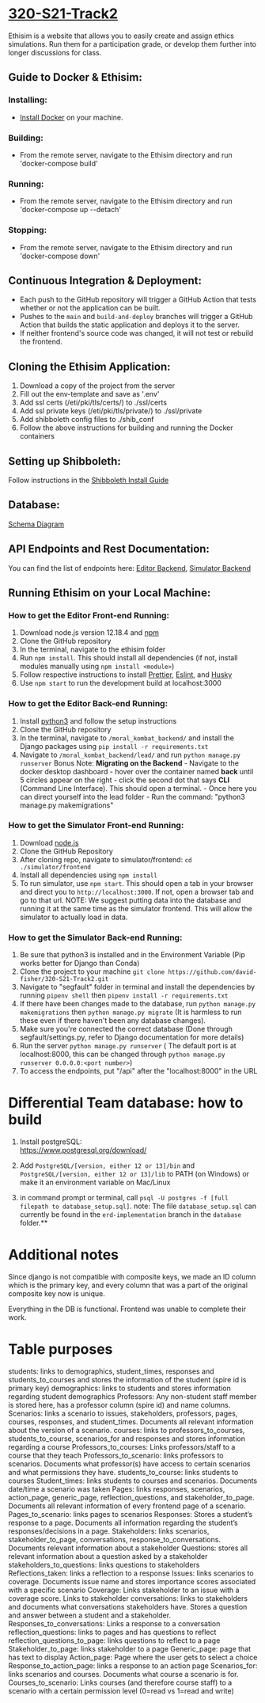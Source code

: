 

# [320-S21-Track2](https://github.com/david-fisher/320-S21-Track2/)


Ethisim is a website that allows you to easily create and assign ethics
simulations. Run them for a participation grade, or
develop them further into longer discussions for class.

## Guide to Docker & Ethisim:
### Installing:
* [Install Docker](https://docs.docker.com/get-docker/) on your machine. 
### Building:
* From the remote server, navigate to the Ethisim directory and run 'docker-compose build'
### Running:
* From the remote server, navigate to the Ethisim directory and run 'docker-compose up --detach'
### Stopping:
* From the remote server, navigate to the Ethisim directory and run 'docker-compose down'

## Continuous Integration & Deployment:
* Each push to the GitHub repository will trigger a GitHub Action that tests whether or not the application can be built. 
* Pushes to the `main` and `build-and-deploy` branches will trigger a GitHub Action that builds the static application and deploys it to the server.
* If neither frontend's source code was changed, it will not test or rebuild the frontend.

## Cloning the Ethisim Application:
1. Download a copy of the project from the server
2. Fill out the env-template and save as '.env'
3. Add ssl certs (/eti/pki/tls/certs/) to ./ssl/certs
4. Add ssl private keys (/eti/pki/tls/private/) to ./ssl/private
5. Add shibboleth config files to ./shib_conf
6. Follow the above instructions for building and running the Docker containers

## Setting up Shibboleth:
Follow instructions in the [Shibboleth Install Guide](shib_install.md)

## Database:
[Schema Diagram](https://github.com/david-fisher/320-S21-Track2/blob/main/ZOOMba/Zoomba_Schema.sql)

## API Endpoints and Rest Documentation:
You can find the list of endpoints here:
[Editor Backend](https://docs.google.com/document/d/1QSiUe21Z_TgT5XZKyR0twevRM864_AswxzVdYLwqW1I/edit?usp=sharing),
[Simulator Backend](https://docs.google.com/document/d/1iL5RgbVrZR_w7PUNcr92rXpdHn7GSKCuI8v04Ba1xGY/edit?usp=sharing)

## Running Ethisim on your Local Machine:
### How to get the Editor Front-end Running:
1. Download node.js version 12.18.4 and [npm](https://www.npmjs.com/get-npm)
2. Clone the GitHub repository
3. In the terminal, navigate to the ethisim folder
4. Run `npm install`. This should install all dependencies (if not, install modules manually using `npm install <module>`)
5. Follow respective instructions to install [Prettier](https://prettier.io/docs/en/install.html), [Eslint](https://www.npmjs.com/package/eslint), and [Husky](https://www.npmjs.com/package/husky) 
6. Use `npm start` to run the development build at localhost:3000

### How to get the Editor Back-end Running:
1. Install [python3](https://www.python.org/downloads/) and follow the setup instructions
2. Clone the GitHub repository
3. In the terminal, navigate to `/moral_kombat_backend/` and install the Django packages using `pip install -r requirements.txt`
4. Navigate to `/moral_kombat_backend/lead/` and run `python manage.py runserver`
 Bonus Note:  **Migrating on the Backend**
                - Navigate to the docker desktop dashboard
                - hover over the container named **back** until 5 circles appear on the right
                - click the second dot that says **CLI** (Command Line Interface). This should open a terminal.
                - Once here you can direct yourself into the lead folder
                - Run the command:
                    "python3 manage.py makemigrations"

### How to get the Simulator Front-end Running:
1. Download [node.js](https://nodejs.org/en/download/)
2. Clone the GitHub Repository
3. After cloning repo, navigate to simulator/frontend: `cd ./simulator/frontend`
4. Install all dependencies using `npm install`
5. To run simulator, use `npm start`. This should open a tab in your browser and direct you to `http://localhost:3000`. If not, open a browser tab and go to that url. NOTE: We suggest putting data into the database and running it at the same time as the simulator frontend. This will allow the simulator to actually load in data.

### How to get the Simulator Back-end Running:
1) Be sure that python3 is installed and in the Environment Variable (Pip works better for Django than Conda)
2) Clone the project to your machine `git clone https://github.com/david-fisher/320-S21-Track2.git`
3) Navigate to "segfault" folder in terminal and install the dependencies by running `pipenv shell` then `pipenv install -r requirements.txt`
4) If there have been changes made to the database, run `python manage.py makemigrations` then `python manage.py migrate` (It is harmless to run these even if there haven't been any database changes).
5) Make sure you're connected the correct database (Done through segfault/settings.py, refer to Django documentation for more details)
6) Run the server `python manage.py runserver` ( The default port is at localhost:8000, this can be changed through `python manage.py runserver 0.0.0.0:<port number>`) 
7) To access the endpoints, put "/api" after the "localhost:8000" in the URL


# Differential Team database: how to build
1. Install postgreSQL:  
https://www.postgresql.org/download/

2. Add `PostgreSQL/[version, either 12 or 13]/bin` and `PostgreSQL/[version, either 12 or 13]/lib` to PATH (on Windows) or make it an environment variable on Mac/Linux

3. in command prompt or terminal, call `psql -U postgres -f [full filepath to database_setup.sql]`.
note: The file `database_setup.sql` can currently be found in the `erd-implementation` branch in the `database` folder.**

# Additional notes

Since django is not compatible with composite keys, we made an ID column which is the primary key, and every column that was a part of the original composite key now is unique.

Everything in the DB is functional. Frontend was unable to complete their work.

# Table purposes

students: links to demographics, student_times, responses and students_to_courses and stores the information of the student (spire id is primary key)
demographics: links to students and stores information regarding student demographics
Professors: Any non-student staff member is stored here, has a professor column (spire id) and name columns.
Scenarios: links a scenario to issues, stakeholders, professors, pages, courses, responses, and student_times. Documents all relevant information about the version of a scenario.
courses: links to professors_to_courses, students_to_course, scenarios_for and responses and stores information regarding a course
Professors_to_courses: Links professors/staff to a course that they teach
Professors_to_scenario: links professors to scenarios. Documents what professor(s) have access to certain scenarios and what permissions they have.
students_to_course: links students to courses
Student_times: links students to courses and scenarios. Documents date/time a scenario was taken
Pages: links responses, scenarios, action_page, generic_page, reflection_questions, and stakeholder_to_page. Documents all relevant information of every frontend page of a scenario. 
Pages_to_scenario: links pages to scenarios
Responses: Stores a student’s response to a page. Documents all information regarding the student’s responses/decisions in a page.
Stakeholders: links scenarios, stakeholder_to_page, conversations, response_to_conversations. Documents relevant information about a stakeholder
Questions: stores all relevant information about a question asked by a stakeholder
stakeholders_to_questions: links questions to stakeholders
Reflections_taken: links a reflection to a response
Issues: links scenarios to coverage. Documents issue name and stores importance scores associated with a specific scenario
Coverage: Links stakeholder to an issue with a coverage score. Links to stakeholder
conversations: links to stakeholders and documents what conversations stakeholders have. Stores a question and answer between a student and a stakeholder. 
Responses_to_conversations: Links a response to a conversation
reflection_questions: links to pages and has questions to reflect
reflection_questions_to_page: links questions to reflect to a page
Stakeholder_to_page: links stakeholder to a page
Generic_page: page that has text to display
Action_page: Page where the user gets to select a choice
Response_to_action_page: links a response to an action page
Scenarios_for: links scenarios and courses. Documents what course a scenario is for.
Courses_to_scenario:  Links courses (and therefore course staff) to a scenario with a certain permission level (0=read vs 1=read and write)
